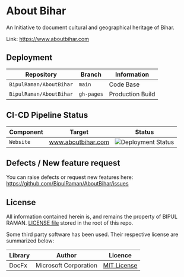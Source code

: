 # About Bihar

An Initiative to document cultural and geographical heritage of Bihar.

Link: https://www.aboutbihar.com

## Deployment

|Repository|Branch|Information|
|---|---|---|
|`BipulRaman/AboutBihar`|`main`|Code Base|
|`BipulRaman/AboutBihar`|`gh-pages`|Production Build|

## CI-CD Pipeline Status

|Component|Target|Status|
|---|---|---|
|`Website`|www.aboutbihar.com|![Deployment Status](https://github.com/BipulRaman/AboutBihar/actions/workflows/main.yml/badge.svg)|

## Defects / New feature request
You can raise defects or request new features here: https://github.com/BipulRaman/AboutBihar/issues

## License
All information contained herein is, and remains the property of BIPUL RAMAN. [LICENSE file](https://github.com/BipulRaman/AboutBihar/blob/master/LICENSE) stored in the root of this repo.

Some third party software has been used. Their respective license are summarized below:

|Library|Author|Licence|
|---|---|---|
|DocFx|Microsoft Corporation|[MIT License](https://github.com/dotnet/docfx/blob/dev/LICENSE)|